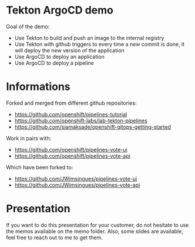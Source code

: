 # Tekton ArgoCD demo

Goal of the demo:
- Use Tekton to build and push an image to the internal registry
- Use Tekton with github triggers to every time a new commit is done, it will deploy the new version of the application
- Use ArgoCD to deploy an application
- Use ArgoCD to deploy a pipeline


# Informations

Forked and merged from different github repositories:
- https://github.com/openshift/pipelines-tutorial
- https://github.com/openshift-labs/lab-tekton-pipelines
- https://github.com/siamaksade/openshift-gitops-getting-started

Work in pairs with:
- https://github.com/openshift/pipelines-vote-ui
- https://github.com/openshift/pipelines-vote-api

Which have been forked to:
- https://github.com/JWimsingues/pipelines-vote-ui
- https://github.com/JWimsingues/pipelines-vote-api

# Presentation

If you want to do this presentation for your customer, do not hesitate to use the memos available on the memo folder. Also, some slides are available, feel free to reach out to me to get them.
